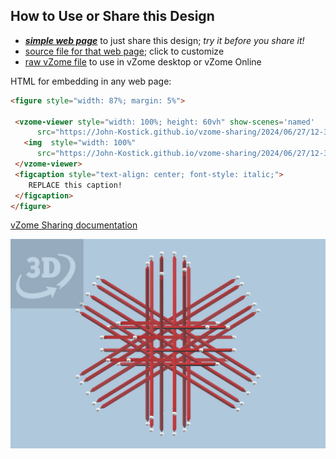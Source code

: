
## How to Use or Share this Design

 - [***simple web page***](<https://John-Kostick.github.io/vzome-sharing/2024/06/27/12-39-19-6-axis-interleaving/>) to just share this design; *try it before you share it!*
 - [source file for that web page](<https://github.com/John-Kostick/vzome-sharing/edit/main/2024/06/27/12-39-19-6-axis-interleaving/index.md>); click to customize
 - [raw vZome file](<https://raw.githubusercontent.com/John-Kostick/vzome-sharing/main/2024/06/27/12-39-19-6-axis-interleaving/6-axis-interleaving.vZome>) to use in vZome desktop or vZome Online
 
 HTML for embedding in any web page:
 ```html
<figure style="width: 87%; margin: 5%">
  
  <vzome-viewer style="width: 100%; height: 60vh" show-scenes='named'
       src="https://John-Kostick.github.io/vzome-sharing/2024/06/27/12-39-19-6-axis-interleaving/6-axis-interleaving.vZome" >
    <img  style="width: 100%"
       src="https://John-Kostick.github.io/vzome-sharing/2024/06/27/12-39-19-6-axis-interleaving/6-axis-interleaving.png" >
  </vzome-viewer>
  <figcaption style="text-align: center; font-style: italic;">
     REPLACE this caption!
  </figcaption>
</figure>

 ```

[vZome Sharing documentation](https://vzome.github.io/vzome/sharing.html#how-it-works)

![Image](<6-axis-interleaving.png>)

